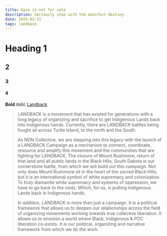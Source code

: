 ```yaml
---
title: Gaza is not for sale
description: Seriously stop with the manifest destiny.
date: 2025-02-11
tags: landback
---
```

# Heading 1
## 2
### 3
#### 4

**Bold**
*italic*
[Landback](https://landback.org)

> LANDBACK is a movement that has existed for generations with a long legacy of organizing and sacrifice to get Indigenous Lands back into Indigenous hands. Currently, there are LANDBACK battles being fought all across Turtle Island, to the north and the South.
> 
> As NDN Collective, we are stepping into this legacy with the launch of a LANDBACK Campaign as a mechanism to connect, coordinate, resource and amplify this movement and the communities that are fighting for LANDBACK. The closure of Mount Rushmore, return of that land and all public lands in the Black Hills, South Dakota is our cornerstone battle, from which we will build out this campaign. Not only does Mount Rushmore sit in the heart of the sacred Black Hills, but it is an international symbol of white supremacy and colonization. To truly dismantle white supremacy and systems of oppression, we have to go back to the roots. Which, for us, is putting Indigenous Lands back in Indigenous hands.
> 
> In addition, LANDBACK is more than just a campaign. It is a political framework that allows us to deepen our relationships across the field of organizing movements working towards true collective liberation. It allows us to envision a world where Black, Indigenous & POC liberation co-exists. It is our political, organizing and narrative framework from which we do the work.
